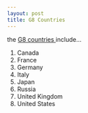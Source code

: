 ```yaml
---
layout: post
title: G8 Countries
---
```


the [G8 countries ](http://en.wikipedia.org/wiki/G8)include...

1. Canada
2. France
3. Germany
4. Italy
5. Japan
6. Russia
7. United Kingdom
8. United States

